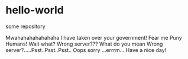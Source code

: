 hello-world
===========

some repository

Mwahahahahahahaha I have taken over your government! Fear me Puny Humans! Wait what? Wrong server??? What do you mean Wrong server?.....Psst..Psst..Psst.. Oops sorry ...errrm....Have a nice day!

